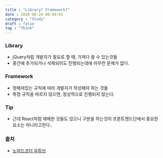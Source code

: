 ```yaml
---
title : "Library? Framework?"
date : 2020-08-24 00:00:01
category : "Study"
draft : false
tag : "Think"
--- 
```


### Library
* jQuery처럼 개발자가 필요로 할 때, 가져다 쓸 수 있는것들
* 중간에 추가되거나 삭제되어도 진행되는데에 아무런 문제가 없다.

### Framework
* 정해져있는 규칙에 따라 개발자가 작성해야 하는 것들
* 특정 규칙을 따르지 않으면, 정상적으로 진행되지 않는다.

### Tip
* 근데 React처럼 애매한 것들도 있으니 구분을 하는것이 프론트엔드단에서 중요한 요소는 아니라고한다..

### 출처
* [노마드코더 유튜브](https://www.youtube.com/watch?v=t9ccIykXTCM)
